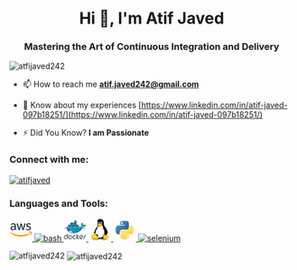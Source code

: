 <h1 align="center">Hi 👋, I'm Atif Javed</h1>
<h3 align="center">Mastering the Art of Continuous Integration and Delivery</h3>


<p align="left"> <img src="https://komarev.com/ghpvc/?username=atfijaved242&label=Profile%20views&color=0e75b6&style=flat" alt="atfijaved242" /> </p>

- 📫 How to reach me **atif.javed242@gmail.com**

- 📄 Know about my experiences [https://www.linkedin.com/in/atif-javed-097b18251/](https://www.linkedin.com/in/atif-javed-097b18251/)

- ⚡ Did You Know? **I am Passionate**

<h3 align="left">Connect with me:</h3>
<p align="left">
<a href="https://linkedin.com/in/atifjaved" target="blank"><img align="center" src="https://raw.githubusercontent.com/rahuldkjain/github-profile-readme-generator/master/src/images/icons/Social/linked-in-alt.svg" alt="atifjaved" height="30" width="40" /></a>
</p>

<h3 align="left">Languages and Tools:</h3>
<p align="left"> <a href="https://aws.amazon.com" target="_blank" rel="noreferrer"> <img src="https://raw.githubusercontent.com/devicons/devicon/master/icons/amazonwebservices/amazonwebservices-original-wordmark.svg" alt="aws" width="40" height="40"/> </a> <a href="https://www.gnu.org/software/bash/" target="_blank" rel="noreferrer"> <img src="https://www.vectorlogo.zone/logos/gnu_bash/gnu_bash-icon.svg" alt="bash" width="40" height="40"/> </a> <a href="https://www.docker.com/" target="_blank" rel="noreferrer"> <img src="https://raw.githubusercontent.com/devicons/devicon/master/icons/docker/docker-original-wordmark.svg" alt="docker" width="40" height="40"/> </a> <a href="https://www.linux.org/" target="_blank" rel="noreferrer"> <img src="https://raw.githubusercontent.com/devicons/devicon/master/icons/linux/linux-original.svg" alt="linux" width="40" height="40"/> </a> <a href="https://www.python.org" target="_blank" rel="noreferrer"> <img src="https://raw.githubusercontent.com/devicons/devicon/master/icons/python/python-original.svg" alt="python" width="40" height="40"/> </a> <a href="https://www.selenium.dev" target="_blank" rel="noreferrer"> <img src="https://raw.githubusercontent.com/detain/svg-logos/780f25886640cef088af994181646db2f6b1a3f8/svg/selenium-logo.svg" alt="selenium" width="40" height="40"/> </a> </p>

<p><img align="left" src="https://github-readme-stats.vercel.app/api/top-langs?username=atfijaved242&show_icons=true&locale=en&layout=compact" alt="atfijaved242" /></p>

<p>&nbsp;<img align="center" src="https://github-readme-stats.vercel.app/api?username=atfijaved242&show_icons=true&locale=en" alt="atfijaved242" /></p>
